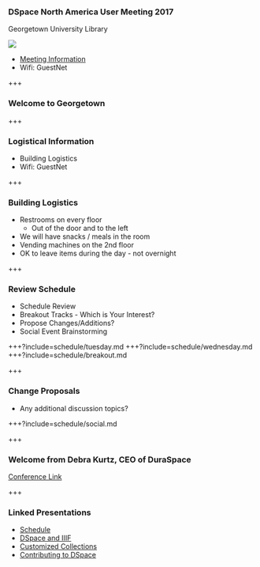 ### DSpace North America User Meeting 2017 

Georgetown University Library

![](https://www.library.georgetown.edu/sites/default/files/library-logo.png)

* [Meeting Information](https://www.library.georgetown.edu/node/19724) <!-- .element: class="resource" -->
* Wifi: GuestNet <!-- .element: class="resource" -->

+++

### Welcome to Georgetown

+++

### Logistical Information

* Building Logistics
* Wifi: GuestNet

+++

### Building Logistics

* Restrooms on every floor
  * Out of the door and to the left
* We will have snacks / meals in the room
* Vending machines on the 2nd floor
* OK to leave items during the day - not overnight

+++

### Review Schedule

* Schedule Review
* Breakout Tracks - Which is Your Interest?
* Propose Changes/Additions?
* Social Event Brainstorming 

+++?include=schedule/tuesday.md
+++?include=schedule/wednesday.md
+++?include=schedule/breakout.md

+++

### Change Proposals

* Any additional discussion topics?

+++?include=schedule/social.md

+++

### Welcome from Debra Kurtz, CEO of DuraSpace

[Conference Link](https://georgetown.zoom.us/j/519298465)

+++

### Linked Presentations
* [Schedule](https://gitpitch.com/terrywbrady/dspaceUserMeeting?p=schedule)
* [DSpace and IIIF](https://gitpitch.com/terrywbrady/dspaceUserMeeting?p=dspaceIIIF)
* [Customized Collections](https://gitpitch.com/terrywbrady/dspaceUserMeeting?p=customizedCollections)
* [Contributing to DSpace](https://gitpitch.com/terrywbrady/dspaceUserMeeting?p=contributingToDSpace)

